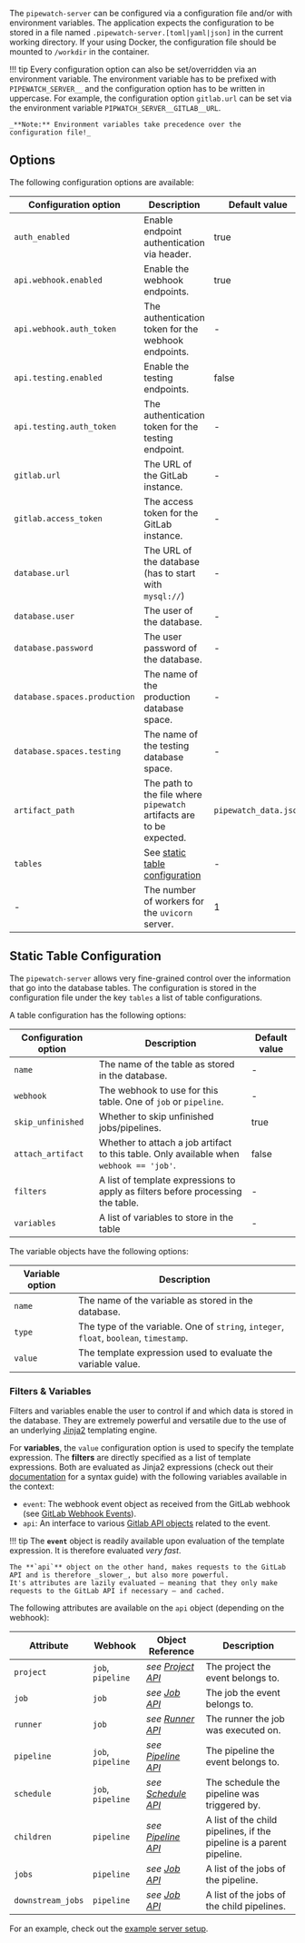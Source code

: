 The `pipewatch-server` can be configured via a configuration file and/or with environment variables.
The application expects the configuration to be stored in a file named `.pipewatch-server.[toml|yaml|json]` in the current working directory.
If your using Docker, the configuration file should be mounted to `/workdir` in the container.

!!! tip
    Every configuration option can also be set/overridden via an environment variable.
    The environment variable has to be prefixed with `PIPEWATCH_SERVER__` and the configuration option has to be written in uppercase.
    For example, the configuration option `gitlab.url` can be set via the environment variable `PIPWATCH_SERVER__GITLAB__URL`.

    _**Note:** Environment variables take precedence over the configuration file!_

## Options

The following configuration options are available:

| Configuration option         | Description                                                          | Default value         |
|------------------------------|----------------------------------------------------------------------|-----------------------|
| `auth_enabled`               | Enable endpoint authentication via header.                           | true                  |
| `api.webhook.enabled`        | Enable the webhook endpoints.                                        | true                  |
| `api.webhook.auth_token`     | The authentication token for the webhook endpoints.                  | -                     |
| `api.testing.enabled`        | Enable the testing endpoints.                                        | false                 |
| `api.testing.auth_token`     | The authentication token for the testing endpoint.                   | -                     |
| `gitlab.url`                 | The URL of the GitLab instance.                                      | -                     |
| `gitlab.access_token`        | The access token for the GitLab instance.                            | -                     |
| `database.url`               | The URL of the database (has to start with `mysql://`)               | -                     |
| `database.user`              | The user of the database.                                            | -                     |
| `database.password`          | The user password of the database.                                   | -                     |
| `database.spaces.production` | The name of the production database space.                           | -                     |
| `database.spaces.testing`    | The name of the testing database space.                              | -                     |
| `artifact_path`              | The path to the file where `pipewatch` artifacts are to be expected. | `pipewatch_data.json` |
| `tables`                     | See [static table configuration](#static-table-configuration)        | -                     |
| -                            | The number of workers for the `uvicorn` server.                      | 1                     |

## Static Table Configuration

The `pipewatch-server` allows very fine-grained control over the information that go into the database tables.
The configuration is stored in the configuration file under the key `tables` a list of table configurations.

A table configuration has the following options:

| Configuration option | Description                                                                             | Default value |
|----------------------|-----------------------------------------------------------------------------------------|---------------|
| `name`               | The name of the table as stored in the database.                                        | -             |
| `webhook`            | The webhook to use for this table. One of `job` or `pipeline`.                          | -             |
| `skip_unfinished`    | Whether to skip unfinished jobs/pipelines.                                              | true          |
| `attach_artifact`    | Whether to attach a job artifact to this table. Only available when `webhook == 'job'`. | false         |
| `filters`            | A list of template expressions to apply as filters before processing the table.         | -             |
| `variables`          | A list of variables to store in the table                                               | -             |

The variable objects have the following options:

| Variable option | Description                                                                            |
|-----------------|----------------------------------------------------------------------------------------|
| `name`          | The name of the variable as stored in the database.                                    |
| `type`          | The type of the variable. One of `string`, `integer`, `float`, `boolean`, `timestamp`. |
| `value`         | The template expression used to evaluate the variable value.                           |

### Filters & Variables

Filters and variables enable the user to control if and which data is stored in the database.
They are extremely powerful and versatile due to the use of an underlying [Jinja2](https://jinja.palletsprojects.com/en/3.1.x/) templating engine.

For **variables**, the `value` configuration option is used to specify the template expression.
The **filters** are directly specified as a list of template expressions.
Both are evaluated as Jinja2 expressions (check out their [documentation](https://jinja.palletsprojects.com/en/3.1.x/templates/#expressions) for a syntax guide) with the following variables available in the context:

- `event`: The webhook event object as received from the GitLab webhook (see [GitLab Webhook Events](https://docs.gitlab.com/ee/user/project/integrations/webhook_events.html)).
- `api`: An interface to various [Gitlab API objects](https://docs.gitlab.com/ee/api/api_resources.html) related to the event.

!!! tip
    The **`event`** object is readily available upon evaluation of the template expression.
    It is therefore evaluated _very fast_.

    The **`api`** object on the other hand, makes requests to the GitLab API and is therefore _slower_, but also more powerful.
    It's attributes are lazily evaluated — meaning that they only make requests to the GitLab API if necessary — and cached.

The following attributes are available on the `api` object (depending on the webhook):

| Attribute         | Webhook           | Object Reference                                                                                            | Description                                                          |
|-------------------|-------------------|-------------------------------------------------------------------------------------------------------------|----------------------------------------------------------------------|
| `project`         | `job`, `pipeline` | _see [Project API](https://docs.gitlab.com/ee/api/projects.html#get-single-project)_                        | The project the event belongs to.                                    |
| `job`             | `job`             | _see [Job API](https://docs.gitlab.com/ee/api/jobs.html#get-a-single-job)_                                  | The job the event belongs to.                                        |
| `runner`          | `job`             | _see [Runner API](https://docs.gitlab.com/ee/api/runners.html#get-runners-details)_                         | The runner the job was executed on.                                  |
| `pipeline`        | `job`, `pipeline` | _see [Pipeline API](https://docs.gitlab.com/ee/api/pipelines.html#get-a-single-pipeline)_                   | The pipeline the event belongs to.                                   |
| `schedule`        | `job`, `pipeline` | _see [Schedule API](https://docs.gitlab.com/ee/api/pipeline_schedules.html#get-a-single-pipeline-schedule)_ | The schedule the pipeline was triggered by.                          |
| `children`        | `pipeline`        | _see [Pipeline API](https://docs.gitlab.com/ee/api/pipelines.html#get-a-single-pipeline)_                   | A list of the child pipelines, if the pipeline is a parent pipeline. |
| `jobs`            | `pipeline`        | _see [Job API](https://docs.gitlab.com/ee/api/jobs.html#get-a-single-job)_                                  | A list of the jobs of the pipeline.                                  |
| `downstream_jobs` | `pipeline`        | _see [Job API](https://docs.gitlab.com/ee/api/jobs.html#get-a-single-job)_                                  | A list of the jobs of the child pipelines.                           |

For an example, check out the [example server setup](./deployment/example_setup.md).
